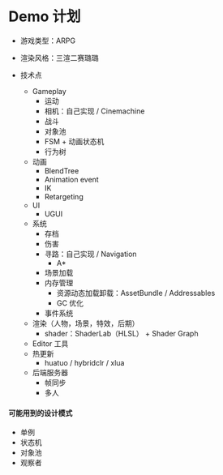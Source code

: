 # Demo 计划

* 游戏类型：ARPG
* 渲染风格：三渲二赛璐璐
* 技术点

  * Gameplay
    * 运动
    * 相机：自己实现 / Cinemachine
    * 战斗
    * 对象池
    * FSM + 动画状态机
    * 行为树
  * 动画
    * BlendTree
    * Animation event
    * IK
    * Retargeting
  * UI
    * UGUI
  * 系统
    * 存档
    * 伤害
    * 寻路：自己实现 / Navigation
      * A*
    * 场景加载
    * 内存管理
      * 资源动态加载卸载：AssetBundle / Addressables
      * GC 优化
    * 事件系统
  * 渲染（人物，场景，特效，后期）
    * shader：ShaderLab（HLSL） + Shader Graph 
  * Editor 工具
  * 热更新
    * huatuo / hybridclr / xlua
  * 后端服务器
    * 帧同步
    * 多人

#### 可能用到的设计模式

* 单例
* 状态机
* 对象池
* 观察者